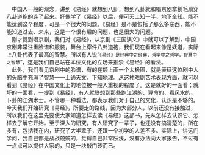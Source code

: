 &emsp;中国人一般的观念，讲到《易经》就想到八卦，想到八卦就和唱京剧拿鹅毛扇穿八卦道袍的连了起来。好像学了《易经》以后，便可天上知一半、地下全知。能不能达到这个程度，可是一个很大的问题。《易经》是不是包括了那么多东西，能不能知道过去、未来，这是一个很有趣的问题，也是很大的问题。<br>&emsp;刚才提到唱京剧，我们对《易经》，从京剧《三国演义》中就可以了解到，中国京剧非常注重脸谱和服装，舞台上穿件八卦道袍，我们现在看起来像是妖道，实际上八卦代表了最高的智慧。所以有人说“``《易经》是经典中之经典，哲学中之哲学，智慧中之智慧``”，这是我们自己站在本位文化的立场来推崇《易经》的看法。<br>&emsp;此外，我们看见京剧中的脸谱，有的在额上画一个太极图，就是表征这位剧中人的头脑中充满了智慧——上通天文，下知地理。从这种戏剧艺术表现方面，就可以看到《易经》在中国文化上的地位被一般人重视的程度了。这是就好的一面看；就坏的一面看，一提到《易经》，有人就联想到那些跑江湖的、算命的、看风水的、卜卦的江湖术士。不管哪一种看法，都表示我们对于自己的文化，认识是不够的。今天我们开始研究《易经》，所要走的路线，因为大部分人，以前还没有接触过，所以我们在这里先要使大家知道怎样去读《易经》这部书，先从怎样去认识它、怎样去了解它开始。至于深入的研究，有人研究了一辈子，也还没有搞清楚的，所在多有，包括我在内，研究了大半辈子，还跟一个初学的人差不多。实际上，讲这门学问，我自己都是战战兢兢的，觉得自己非常肤浅，没有办法向大家报告，不过有一点点可以提供大家的，只是一块敲门砖而已。<br>